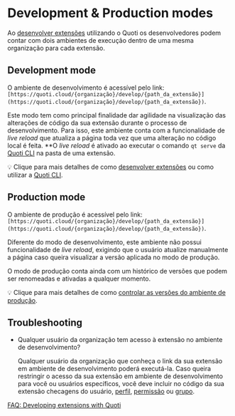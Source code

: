 # Development &  Production modes



Ao [desenvolver extensões](https://www.notion.so/Quoti-Extensions-d3af129ede05415fb370dee8587d758f?pvs=21) utilizando o Quoti os desenvolvedores podem contar com dois ambientes de execução dentro de uma mesma organização para cada extensão.

## Development mode

O ambiente de desenvolvimento é acessível pelo link: `[https://quoti.cloud/{organização}/develop/{path_da_extensão}](https://quoti.cloud/{organização}/develop/{path_da_extensão})`.

Este modo tem como principal finalidade dar agilidade na visualização das alterações de código da sua extensão durante o processo de desenvolvimento. Para isso, este ambiente conta com a funcionalidade de *live reload* que atualiza a página toda vez que uma alteração no código local é feita. **O *live reload* é ativado ao executar o comando `qt serve` da [Quoti CLI](Quoti%20CLI%2012e230f5cbd6471f92e10822e4db210c.md) na pasta de uma extensão.


💡 Clique para mais detalhes de como [desenvolver extensões](https://www.notion.so/Quoti-Extensions-d3af129ede05415fb370dee8587d758f?pvs=21) ou como utilizar a [Quoti CLI](Quoti%20CLI%2012e230f5cbd6471f92e10822e4db210c.md).



## Production mode

O ambiente de produção é acessível pelo link:`[https://quoti.cloud/{organização}/develop/{path_da_extensão}](https://quoti.cloud/{organização}/develop/{path_da_extensão})`.

Diferente do modo de desenvolvimento, este ambiente não possui funcionalidade de *live reload*, exigindo que o usuário atualize manualmente a página caso queira visualizar a versão aplicada no modo de produção.

O modo de produção conta ainda com um histórico de versões que podem ser renomeadas e ativadas a qualquer momento. 


💡 Clique para mais detalhes de como [controlar as versões do ambiente de produção](Versionamento%20de%20extenso%CC%83es%2094718b18bfb74830bc9f37326774dce3.md).



## Troubleshooting

- Qualquer usuário da organização tem acesso à extensão no ambiente de desenvolvimento?
    
    Qualquer usuário da organização que conheça o link da sua extensão em ambiente de desenvolvimento poderá executá-la. Caso queira restringir o acesso da sua extensão em ambiente de desenvolvimento para você ou usuários específicos, você deve incluir no código da sua extensão checagens do usuário, [perfil](../home.md), [permissão](ACLs%20&%20Roles%207b116e5c9d9a4fbf937ba3ad57f40da2.md) ou [grupo](../home.md).
    

[FAQ: Developing extensions with Quoti](Development%20&%20Production%20modes%20fa2447cbee4d454e958644a2362230a9/FAQ%20Developing%20extensions%20with%20Quoti%207156657ad2ee407491763905650af4ac.md)